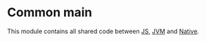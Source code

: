 # Common main

This module contains all shared code between [JS](../jsMain), [JVM](../jvmMain) and [Native](../nativeMain).